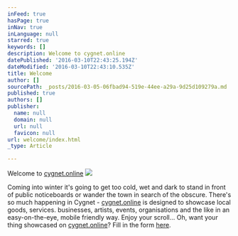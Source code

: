 ```yaml
---
inFeed: true
hasPage: true
inNav: true
inLanguage: null
starred: true
keywords: []
description: Welcome to cygnet.online
datePublished: '2016-03-10T22:43:25.194Z'
dateModified: '2016-03-10T22:43:10.535Z'
title: Welcome
author: []
sourcePath: _posts/2016-03-05-06fbad94-519e-44ee-a29a-9d25d109279a.md
published: true
authors: []
publisher:
  name: null
  domain: null
  url: null
  favicon: null
url: welcome/index.html
_type: Article

---
```

Welcome to [cygnet.online][0]
![](https://the-grid-user-content.s3-us-west-2.amazonaws.com/05d07fb8-34e8-4c64-8540-060bfd5e8146.jpg)

Coming into winter it's going to get too cold, wet and dark to stand in front of public noticeboards or wander the town in search of the obscure. There's so much happening in Cygnet - [cygnet.online][0] is designed to showcase local goods, services. businesses, artists, events, organisations and the like in an easy-on-the-eye, mobile friendly way. Enjoy your scroll... Oh, want your thing showcased on [cygnet.online][0]? Fill in the form [here][1].

[0]: http://cygnet.online/
[1]: http://d1g1tal.agency/#contact